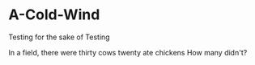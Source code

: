 # A-Cold-Wind
Testing for the sake of Testing

In a field, there were thirty cows
twenty ate chickens
How many didn't?


